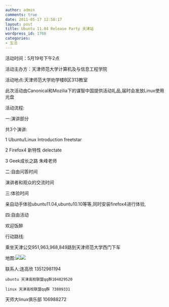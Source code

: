 ```yaml
---
author: admin
comments: true
date: 2011-05-17 12:58:17
layout: post
title: Ubuntu 11.04 Release Party 天津站
wordpress_id: 1708
categories:
- 生活
---
```


活动时间：5月19号下午2点 

活动主办方：天津师范大学计算机及与信息工程学院 

活动地点:天津师范大学劝学楼B区313教室 

此次活动由Canonical和Mozilia下的谋智中国提供活动礼品,届时会发放Linux使用光盘 

活动流程: 

一:演讲部分  

共3个演讲:  

1 Ubuntu/Linux Introduction  freetstar  

2 Firefox4 新特性         delectate  

3 Geek成长之路            朱峰老师  

二:自由问答时间  

演讲者和观众的交流时间  

三:体验时间  

亲自动手体验ubuntu11.04,ubuntu10.10等等,同时安装firefox4进行体验,  

四:自由活动  

欢迎饭醉 

行动路线:  

乘坐天津公交951,963,968,849路到天津师范大学西门下车 

地图:![](http://edge.imgur.com/Njkb2.png)![](http://edge.imgur.com/lzNWC.png)

联系人:连高欣 13512981194 

    ubuntu 天津高校联盟qq群104029520  

    linux 天津高校联盟qq群 73809331  

天师大linux俱乐部  106988272 

